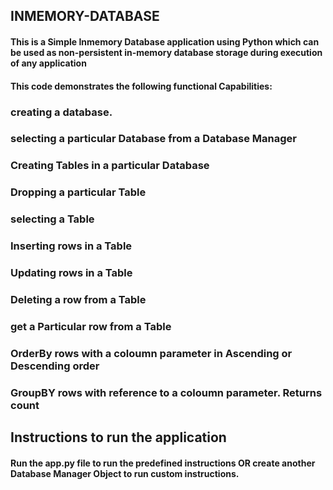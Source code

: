 
## INMEMORY-DATABASE

#### This is a Simple Inmemory Database application using Python which can be used as non-persistent in-memory database storage during execution of any application

#### This code demonstrates the following functional Capabilities:

### creating a database.

### selecting a particular Database from a Database Manager

### Creating Tables in a particular Database

### Dropping a particular Table

### selecting a Table

### Inserting rows in a Table

### Updating rows in a Table

### Deleting a row from a Table

### get a Particular row from a Table

### OrderBy rows with a coloumn parameter in Ascending or Descending order

### GroupBY rows with reference to a coloumn parameter. Returns count 


## Instructions to run the application

#### Run the app.py file to run the predefined instructions OR create another Database Manager Object to run custom instructions.
